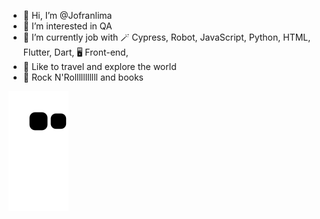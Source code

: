 - 👋 Hi, I’m @Jofranlima
- 👀 I’m interested in QA
- 🌱 I’m currently job with 🪄 Cypress, Robot, JavaScript, Python, HTML, Flutter, Dart, 🖥️ Front-end, 
- 🌅 Like to travel and explore the world
- 🎸 Rock N'Rolllllllllll and books



![Snake animation](https://github.com/Jofranlima/Jofranlima/blob/output/github-contribution-grid-snake.svg)
